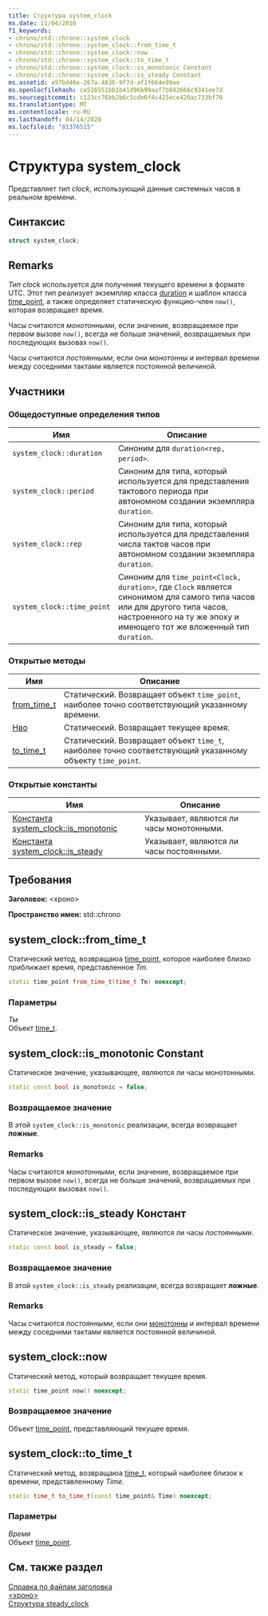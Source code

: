 ```yaml
---
title: Структура system_clock
ms.date: 11/04/2016
f1_keywords:
- chrono/std::chrono::system_clock
- chrono/std::chrono::system_clock::from_time_t
- chrono/std::chrono::system_clock::now
- chrono/std::chrono::system_clock::to_time_t
- chrono/std::chrono::system_clock::is_monotonic Constant
- chrono/std::chrono::system_clock::is_steady Constant
ms.assetid: a97bd46e-267a-4836-9f7d-af1f664e99ae
ms.openlocfilehash: ca516551bb1b41d96b99aaf7b842666c9341ee7d
ms.sourcegitcommit: c123cc76bb2b6c5cde6f4c425ece420ac733bf70
ms.translationtype: MT
ms.contentlocale: ru-RU
ms.lasthandoff: 04/14/2020
ms.locfileid: "81376515"
---
```

# <a name="system_clock-structure"></a>Структура system_clock

Представляет *тип clock*, использующий данные системных часов в реальном времени.

## <a name="syntax"></a>Синтаксис

```cpp
struct system_clock;
```

## <a name="remarks"></a>Remarks

*Тип clock* используется для получения текущего времени в формате UTC. Этот тип реализует экземпляр класса [duration](../standard-library/duration-class.md) и шаблон класса [time_point](../standard-library/time-point-class.md), а также определяет статическую функцию-член `now()`, которая возвращает время.

Часы считаются *монотонными*, если значение, возвращаемое при первом вызове `now()`, всегда не больше значений, возвращаемых при последующих вызовах `now()`.

Часы считаются *постоянными*, если они *монотонны* и интервал времени между соседними тактами является постоянной величиной.

## <a name="members"></a>Участники

### <a name="public-typedefs"></a>Общедоступные определения типов

|Имя|Описание|
|----------|-----------------|
|`system_clock::duration`|Синоним для `duration<rep, period>`.|
|`system_clock::period`|Синоним для типа, который используется для представления тактового периода при автономном создании экземпляра `duration`.|
|`system_clock::rep`|Синоним для типа, который используется для представления числа тактов часов при автономном создании экземпляра `duration`.|
|`system_clock::time_point`|Синоним для `time_point<Clock, duration>`, где `Clock` является синонимом для самого типа часов или для другого типа часов, настроенного на ту же эпоху и имеющего тот же вложенный тип `duration`.|

### <a name="public-methods"></a>Открытые методы

|Имя|Описание|
|----------|-----------------|
|[from_time_t](#from_time_t)|Статический. Возвращает объект `time_point`, наиболее точно соответствующий указанному времени.|
|[Нво](#now)|Статический. Возвращает текущее время.|
|[to_time_t](#to_time_t)|Статический. Возвращает объект `time_t`, наиболее точно соответствующий указанному объекту `time_point`.|

### <a name="public-constants"></a>Открытые константы

|Имя|Описание|
|----------|-----------------|
|[Константа system_clock::is_monotonic](#is_monotonic_constant)|Указывает, являются ли часы монотонными.|
|[Константа system_clock::is_steady](#is_steady_constant)|Указывает, являются ли часы постоянными.|

## <a name="requirements"></a>Требования

**Заголовок:** \<хроно>

**Пространство имен:** std::chrono

## <a name="system_clockfrom_time_t"></a><a name="from_time_t"></a>system_clock::from_time_t

Статический метод, возвращаюа [time_point,](../standard-library/time-point-class.md) которое наиболее близко приближает время, представленное *Tm.*

```cpp
static time_point from_time_t(time_t Tm) noexcept;
```

### <a name="parameters"></a>Параметры

*Тм*\
Объект [time_t](../c-runtime-library/standard-types.md).

## <a name="system_clockis_monotonic-constant"></a><a name="is_monotonic_constant"></a>system_clock::is_monotonic Constant

Статическое значение, указывающее, являются ли часы монотонными.

```cpp
static const bool is_monotonic = false;
```

### <a name="return-value"></a>Возвращаемое значение

В этой `system_clock::is_monotonic` реализации, всегда возвращает **ложные**.

### <a name="remarks"></a>Remarks

Часы считаются *монотонными*, если значение, возвращаемое при первом вызове `now()`, всегда не больше значений, возвращаемых при последующих вызовах `now()`.

## <a name="system_clockis_steady-constant"></a><a name="is_steady_constant"></a>system_clock::is_steady Констант

Статическое значение, указывающее, являются ли часы *постоянными*.

```cpp
static const bool is_steady = false;
```

### <a name="return-value"></a>Возвращаемое значение

В этой `system_clock::is_steady` реализации, всегда возвращает **ложные**.

### <a name="remarks"></a>Remarks

Часы считаются *постоянными*, если они [монотонны](#is_monotonic_constant) и интервал времени между соседними тактами является постоянной величиной.

## <a name="system_clocknow"></a><a name="now"></a>system_clock::now

Статический метод, который возвращает текущее время.

```cpp
static time_point now() noexcept;
```

### <a name="return-value"></a>Возвращаемое значение

Объект [time_point](../standard-library/time-point-class.md), представляющий текущее время.

## <a name="system_clockto_time_t"></a><a name="to_time_t"></a>system_clock::to_time_t

Статический метод, возвращаюа [time_t,](../c-runtime-library/standard-types.md) который наиболее близок к времени, представленному *Time.*

```cpp
static time_t to_time_t(const time_point& Time) noexcept;
```

### <a name="parameters"></a>Параметры

*Время*\
Объект [time_point](../standard-library/time-point-class.md).

## <a name="see-also"></a>См. также раздел

[Справка по файлам заголовка](../standard-library/cpp-standard-library-header-files.md)\
[\<хроно>](../standard-library/chrono.md)\
[Структура steady_clock](../standard-library/steady-clock-struct.md)
